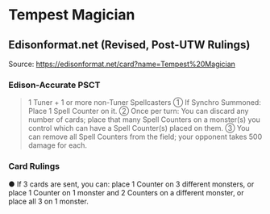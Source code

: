 # Tempest Magician

## Edisonformat.net (Revised, Post-UTW Rulings)

Source: https://edisonformat.net/card?name=Tempest%20Magician

### Edison-Accurate PSCT

> 1 Tuner + 1 or more non-Tuner Spellcasters
> ① If Synchro Summoned: Place 1 Spell Counter on it.
> ② Once per turn: You can discard any number of cards; place that many Spell Counters on a monster(s) you control which can have a Spell Counter(s) placed on them.
> ③ You can remove all Spell Counters from the field; your opponent takes 500 damage for each.

### Card Rulings

● If 3 cards are sent, you can:
place 1 Counter on 3 different monsters, or
place 1 Counter on 1 monster and 2 Counters on a different monster, or
place all 3 on 1 monster.
            